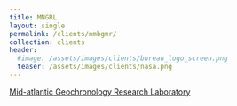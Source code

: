 ```yaml
---
title: MNGRL
layout: single
permalink: /clients/nmbgmr/
collection: clients
header:
  #image: /assets/images/clients/bureau_logo_screen.png
  teaser: /assets/images/clients/nasa.png
---
```


[Mid-atlantic Geochronology Research Laboratory](https://planetary.msfc.nasa.gov/MNGRL.html)
